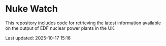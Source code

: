 # Nuke Watch

This repository includes code for retrieving the latest information available on the output of EDF nuclear power plants in the UK.

Last updated: 2025-10-17 15:16